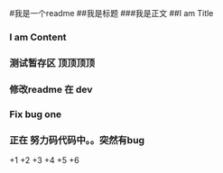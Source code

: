 #我是一个readme
##我是标题
###我是正文
##I am Title
### I am Content
### 测试暂存区 顶顶顶顶
### 修改readme 在 dev
### Fix bug one
### 正在 努力码代码中。。突然有bug
+1
+2
+3
+4
+5
+6

